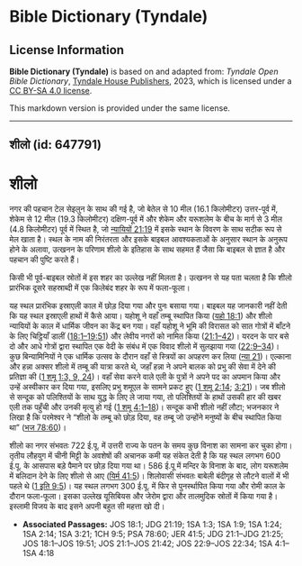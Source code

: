 # Bible Dictionary (Tyndale)

## License Information

**Bible Dictionary (Tyndale)** is based on and adapted from: _Tyndale Open Bible Dictionary_, [Tyndale House Publishers](https://tyndaleopenresources.com/), 2023, which is licensed under a [CC BY-SA 4.0 license](https://creativecommons.org/licenses/by-sa/4.0/legalcode.en).

This markdown version is provided under the same license.



--------------------------------

## शीलो (id: 647791)

शीलो
====

नगर की पहचान टेल सेइलुन के साथ की गई है, जो बेतेल से 10 मील (16\.1 किलोमीटर) उत्तर\-पूर्व में, शेकेम से 12 मील (19\.3 किलोमीटर) दक्षिण\-पूर्व में और शेकेम और यरूशलेम के बीच के मार्ग से 3 मील (4\.8 किलोमीटर) पूर्व में स्थित है, जो [न्यायियों 21:19](https://ref.ly/Judg21:19) में इसके स्थान के विवरण के साथ सटीक रूप से मेल खाता है। स्थल के नाम की निरंतरता और इसके बाइबल आवश्यकताओं के अनुसार स्थान के अनुरूप होने के अलावा, उत्खनन के परिणाम शीलो के इतिहास के साथ सहमत हैं जैसा कि बाइबल से ज्ञात है और पहचान की पुष्टि करते हैं।

किसी भी पूर्व\-बाइबल स्रोतों में इस शहर का उल्लेख नहीं मिलता है। उत्खनन से यह पता चलता है कि शीलो प्रारंभिक दूसरे सहस्राब्दी में एक किलेबंद शहर के रूप में फला\-फूला।

यह स्थल प्रारंभिक इस्राएली काल में छोड़ दिया गया और पुनः बसाया गया। बाइबल यह जानकारी नहीं देती कि यह स्थल इस्राएली हाथों में कैसे आया। यहोशू ने वहाँ तम्बू स्थापित किया ([यहो 18:1](https://ref.ly/Josh18:1)) और शीलो न्यायियों के काल में धार्मिक जीवन का केंद्र बन गया। वहाँ यहोशू ने भूमि की विरासत को सात गोत्रों में बाँटने के लिए चिट्ठियाँ डालीं ([18:1–19:51](https://ref.ly/Josh18:1-Josh19:51)) और लेवीय नगरों को नामित किया ([21:1–42](https://ref.ly/Josh21:1-Josh21:42))। यरदन के पार बसे दो और आधे गोत्रों द्वारा स्थापित एक वेदी के संबंध में एक विवाद शीलो में सुलझाया गया ([22:9–34](https://ref.ly/Josh22:9-Josh22:34))। कुछ बिन्यामिनियों ने एक धार्मिक उत्सव के दौरान वहाँ से स्त्रियों का अपहरण कर लिया ([न्या 21](https://ref.ly/Judg21:1-Judg21:25))। एल्काना और हन्ना अक्सर शीलो में तम्बू की यात्रा करते थे, जहाँ हन्ना ने अपने बालक को प्रभु की सेवा में देने की प्रतिज्ञा की ([1 शमू 1:3, 9, 24](https://ref.ly/1Sam1:3,1Sam1:9,1Sam1:24))। वहाँ सेवा करने वाले एली के पुत्रों ने अपने पद का अपमान किया और उन्हें अस्वीकार कर दिया गया, इसलिए प्रभु शमूएल के सामने प्रकट हुए ([1 शमू 2:14](https://ref.ly/1Sam2:14); [3:21](https://ref.ly/1Sam3:21))। जब शीलो से सन्दूक को पलिश्तियों के साथ युद्ध के लिए ले जाया गया, तो पलिश्तियों के हाथों उसकी हार की खबर एली तक पहुँची और उनकी मृत्यु हो गई ([1 शमू 4:1–18](https://ref.ly/1Sam4:1-1Sam4:18))। सन्दूक कभी शीलो नहीं लौटा; भजनकार ने लिखा है कि परमेश्वर ने “शीलो के तम्बू को छोड़ दिया, वह तम्बू जो उन्होंने मनुष्यों के बीच स्थापित किया था” ([भज 78:60](https://ref.ly/Ps78:60))।

शीलो का नगर संभवतः 722 ई.पू. में उत्तरी राज्य के पतन के समय कुछ विनाश का सामना कर चुका होगा। तृतीय लौहयुग में चीनी मिट्टी के अवशेषों की अचानक कमी यह संकेत देती है कि यह स्थल लगभग 600 ई.पू. के आसपास बड़े पैमाने पर छोड़ दिया गया था। 586 ई.पू में मन्दिर के विनाश के बाद, लोग यरूशलेम में बलिदान देने के लिए शीलो से आए ([यिर्म 41:5](https://ref.ly/Jer41:5))। शिलोवासी संभवतः बाबेली बंदीगृह से लौटने वालों में भी पहले थे ([1 इति 9:5](https://ref.ly/1Chr9:5))। यह स्थल लगभग 300 ई.पू. में फिर से पुनर्स्थापित किया गया और रोमी काल के दौरान फला\-फूला। इसका उल्लेख यूसिबियस और जेरोम द्वारा और तालमुदिक स्रोतों में किया गया है। इस्लामी विजय के बाद इसने अपनी बहुत सी महत्ता खो दी। 

* **Associated Passages:** JOS 18:1; JDG 21:19; 1SA 1:3; 1SA 1:9; 1SA 1:24; 1SA 2:14; 1SA 3:21; 1CH 9:5; PSA 78:60; JER 41:5; JDG 21:1–JDG 21:25; JOS 18:1–JOS 19:51; JOS 21:1–JOS 21:42; JOS 22:9–JOS 22:34; 1SA 4:1–1SA 4:18

